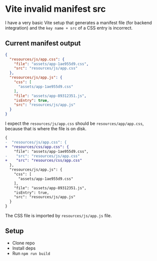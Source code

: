 # Vite invalid manifest src

I have a very basic Vite setup that generates a manifest file (for backend integration) and the `key name + src` of a CSS entry is incorrect.

## Current manifest output

```json
{
  "resources/js/app.css": {
    "file": "assets/app-1ae955d9.css",
    "src": "resources/js/app.css"
  },
  "resources/js/app.js": {
    "css": [
      "assets/app-1ae955d9.css"
    ],
    "file": "assets/app-89312351.js",
    "isEntry": true,
    "src": "resources/js/app.js"
  }
}
```

I expect the `resources/js/app.css` should be `resources/app/app.css`, because that is where the file is on disk.

```diff
{
-  "resources/js/app.css": {
+  "resources/css/app.css": {
    "file": "assets/app-1ae955d9.css",
-    "src": "resources/js/app.css"
+    "src": "resources/css/app.css"
  },
  "resources/js/app.js": {
    "css": [
      "assets/app-1ae955d9.css"
    ],
    "file": "assets/app-89312351.js",
    "isEntry": true,
    "src": "resources/js/app.js"
  }
}
```

The CSS file is imported by `resources/js/app.js` file.

## Setup

- Clone repo
- Install deps
- Run `npm run build`